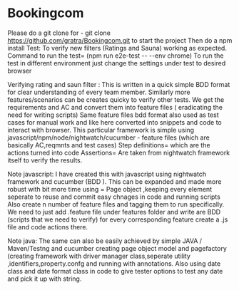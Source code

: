 # Bookingcom
Please do a git clone  for - git clone https://github.com/gratra/Bookingcom.git  to start the project
Then do a npm install
Test: To verify new filters (Ratings and Sauna) working as expected.
Command to run the test=      (npm run e2e-test -- --env chrome) 
To run the test in different environment just change the settings under test to desired browser

Verifying rating and saun filter : This is written in a quick simple BDD format for clear understanding of every team member.
Similarly more features/scenarios can be creates quicky to verify other tests.
We get the requirements and AC and convert them into feature files ( eradicating the need for writing scripts)
Same feature files bdd format also used as test cases for manual work and like here converted into snippets and code
to interact with browser.
This particular framework is simple using javascript/npm/node/nightwatch/cucumber - feature files (which are basically AC,reqmnts and test cases)
Step definitions= which are the actions turned into code
Assertions= Are taken from nightwatch framework itself to verify the results.


Note javascript: I have created this with javascript using nightwatch framework and cucumber (BDD ).
This can be expanded and made more robust with bit more time using =
Page object ,keeping every element seperate to reuse and commit easy chnages in code and running scripts
Also create n  number of feature files and tagging them to run specifically.
We need to just add .feature file under features folder and write are BDD (scripts that we need to verify)
for every corresponding feature create a .js file and code actions there.



Note java: The same can also be  easily achieved by simple JAVA / Maven/Testng and cucumber
creating page object model and pagefactory (creating framework with driver manager class,seperate utility ,identifiers,property.confg and running with annotations.
Also using date class and date format class in code to give tester options to test any date and pick it up with string.

